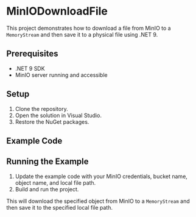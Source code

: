 # MinIODownloadFile

This project demonstrates how to download a file from MinIO to a `MemoryStream` and then save it to a physical file using .NET 9.

## Prerequisites

- .NET 9 SDK
- MinIO server running and accessible

## Setup

1. Clone the repository.
2. Open the solution in Visual Studio.
3. Restore the NuGet packages.

## Example Code
## Running the Example

1. Update the example code with your MinIO credentials, bucket name, object name, and local file path.
2. Build and run the project.

This will download the specified object from MinIO to a `MemoryStream` and then save it to the specified local file path.
